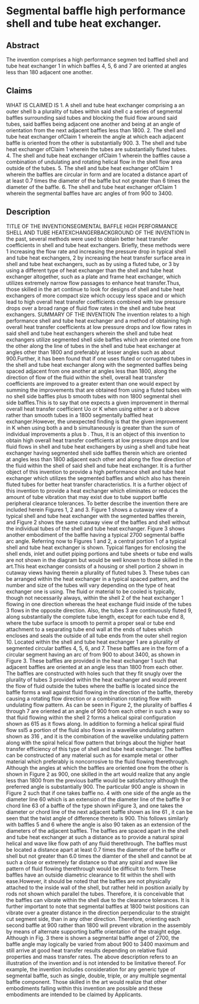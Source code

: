 # Segmental baffle high performance shell and tube heat exchanger.

## Abstract
The invention comprises a high performance segmen ted baffled shell and tube heat exchanger 1 in which baffles 4, 5, 6 and 7 are oriented at angles less than 180 adjacent one another.

## Claims
WHAT IS CLAIMED IS 1. A shell and tube heat exchanger comprising a an outer shell b a plurality of tubes within said shell c a series of segmental baffles surrounding said tubes and blocking the fluid flow around said tubes, said baffles being adjacent one another and being at an angle of orientation from the next adjacent baffles less than 1800. 2. The shell and tube heat exchanger ofClaim 1 wherein the angle at which each adjacent baffle is oriented from the other is substantially 900. 3. The shell and tube heat exchanger ofClaim 1 wherein the tubes are substantially fluted tubes. 4. The shell and tube heat exchanger ofClaim 1 wherein the baffles cause a combination of undulating and rotating helical flow in the shell flow area outside of the tubes. 5. The shell and tube heat exchanger ofClaim 1 wherein the baffles are circular in form and are located a distance apart of at least 0.7 times the diameter of the baffle but not greater than 6 times the diameter of the baffle. 6. The shell and tube heat exchanger ofClaim 1 wherein the segmental baffles have arc angles of from 900 to 3400.

## Description
TITLE OF THE INVENTIONSEGMENTAL BAFFLE HIGH PERFORMANCE SHELL AND TUBE HEATEXCHANGERBACKGROUND OF THE INVENTION In the past, several methods were used to obtain better heat transfer coefficients in shell and tube heat exchangers. Briefly, these methods were 1 increasing the flow rate and increasing the pressure drop in typical shell and tube heat exchangers, 2 by increasing the heat transfer surface area in shell and tube heat exchangers, such as by using a fluted tube, or 3 by using a different type of heat exchanger than the shell and tube heat exchanger altogether, such as a plate and frame heat exchanger, which utilizes extremely narrow flow passages to enhance heat transfer.Thus, those skilled in the art continue to look for designs of shell and tube heat exchangers of more compact size which occupy less space and or which lead to high overall heat transfer coefficients combined with low pressure drops over a broad range of fluid flow rates in the shell and tube heat exchangers. SUMMARY OF THE INVENTION The invention relates to a high performance shell and tube heat exchanger and a method of obtaining high overall heat transfer coefficients at low pressure drops and low flow rates in said shell and tube heat exchangers wherein the shell and tube heat exchangers utilize segmented shell side baffles which are oriented one from the other along the line of tubes in the shell and tube heat exchanger at angles other than 1800 and preferably at lesser angles such as about 900.Further, it has been found that if one uses fluted or corrugated tubes in the shell and tube heat exchanger along with the segmented baffles being spaced adjacent from one another at angles less than 1800, along the direction of flow of the fluid within the shell, overall heat transfer coefficients are improved to a greater extent than one would expect by summing the improvements that are obtained from using a fluted tubes with no shell side baffles plus b smooth tubes with non 1800 segmental shell side baffles.This is to say that one expects a given improvement in thermal overall heat transfer coefficient Uo or K when using either a or b above rather than smooth tubes in a 1800 segmentally baffled heat exchanger.However, the unexpected finding is that the given improvement in K when using both a and b simultaneously is greater than the sum of individual improvements a plus b . Thus, it is an object of this invention to obtain high overall heat transfer coefficients at low pressure drops and low fluid flows in shell and tube heat exchangers by using a shell and tube heat exchanger having segmented shell side baffles therein which are oriented at angles less than 1800 adjacent each other and along the flow direction of the fluid within the shell of said shell and tube heat exchanger. It is a further object of this invention to provide a high performance shell and tube heat exchanger which utilizes the segmented baffles and which also has therein fluted tubes for better heat transfer characteristics. It is a further object of this invention to provide a heat exchanger which eliminates or reduces the amount of tube vibration that may exist due to tube support baffle peripheral clearance tolerances. To better describe the invention there are included herein Figures 1, 2 and 3. Figure 1 shows a cutaway view of a typical shell and tube heat exchanger with the segmented baffles therein, and Figure 2 shows the same cutaway view of the baffles and shell without the individual tubes of the shell and tube heat exchanger. Figure 3 shows another embodiment of the baffle having a typical 2700 segmental baffle arc angle. Referring now to Figures 1 and 2, a central portion 1 of a typical shell and tube heat exchanger is shown. Typical flanges for enclosing the shell ends, inlet and outlet piping portions and tube sheets or tube end walls are not shown in the diagram but would be well known to those skilled in the art.This heat exchanger consists of a housing or shell portion 2 shown in cutaway views having therein a plurality of fluted tubes 3. These tubes can be arranged within the heat exchanger in a typical spaced pattern, and the number and size of the tubes will vary dependinq on the type of heat exchanger one is using. The fluid or material to be cooled is typically, though not necessarily always, within the shell 2 of the heat exchanger 1 flowing in one direction whereas the heat exchange fluid inside of the tubes 3 flows in the opposite direction. Also, the tubes 3 are continuously fluted 9, along substantially the complete tube length, except for each tube end 8, where the tube surface is smooth to permit a proper seal or tube end attachment to a separating tube end wall at the ends of tubes which encloses and seals the outside of all tube ends from the outer shell region 10. Located within the shell and tube heat exchanger 1 are a plurality of segmented circular baffles 4, 5, 6, and 7. These baffles are in the form of a circular segment having an arc of from 900 to about 3400, as shown in Figure 3. These baffles are provided in the heat exchanger 1 such that adjacent baffles are oriented at an angle less than 1800 from each other. The baffles are constructed with holes such that they fit snugly over the plurality of tubes 3 provided within the heat exchanger and would prevent the flow of fluid outside the tubes where the baffle is located since the baffle forms a wall against fluid flowing in the direction of the baffle, thereby causing a rotating flow direction or a combination rotating flow with undulating flow pattern. As can be seen in Figure 2, the plurality of baffles 4 through 7 are oriented at an angle of 900 from each other in such a way so that fluid flowing within the shell 2 forms a helical spiral configuration shown as 615 as it flows along. In addition to forming a helical spiral fluid flow ssl5 a portion of the fluid also flows in a wavelike undulating pattern shown as 316 , and it is the combination of the wavelike undulating pattern along with the spiral helical flow pattern that brings about the higher heat transfer efficiency of this type of shell and tube heat exchanger. The baffles can be constructed of any material such as for example metal or other material which preferably is noncorrosive to the fluid flowing therethrough. Although the angles at which the baffles are oriented one from the other is shown in Figure 2 as 900, one skilled in the art would realize that any angle less than 1800 from the previous baffle would be satisfactory although the preferred angle is substantially 900. The particular 900 angle is shown in Figure 2 such that if one takes baffle no. 4 with one side of the angle as the diameter line 60 which is an extension of the diameter line of the baffle 9 or chord line 63 of a baffle of the type shown inFigure 3, and one takes the diameter or chord line of the next adjacent baffle shown as line 61 , it can be seen that the twist angle of difference thereto is 900. This follows similarly with baffles 5 and 6 where the angle is also 90 taken as an extension of the diameters of the adjacent baffles. The baffles are spaced apart in the shell and tube heat exchanger at such a distance as to provide a natural spiral helical and wave like flow path of any fluid therethrough. The baffles must be located a distance apart at least 0.7 times the diameter of the baffle or shell but not greater than 6.0 times the diamter of the shell and cannot be at such a close or extremely far distance so that any spiral and wave like pattern of fluid flowing therethrough would be difficult to form. These baffles have an outside diametric clearance to fit within the shell with ease.However, it should be noted that the baffles are not physically attached to the inside wall of the shell, but rather held in position axially by rods not shown which parallel the tubes. Therefore, it is conceivable that the baffles can vibrate within the shell due to the clearance tolerances. It is further important to note that segmental baffles at 1800 twist positions can vibrate over a greater distance in the direction perpendicular to the straight cut segment side, than in any other direction. Therefore, orienting each second baffle at 900 rather than 1800 will prevent vibration in the assembly by means of alternate supporting baffle orientation of the straight edge. Although in Fig. 3 there is shown a segmental baffle angel of 2700, the baffle angle may logically be varied from about 900 to 3400 maximum and still arrive at good heat transfer results depending on relative fluid properties and mass transfer rates. The above description refers to an illustration of the invention and is not intended to be limitative thereof. For example, the invention includes consideration for any generic type of segmental baffle, such as single, double, triple, or any multiple segmental baffle component. Those skilled in the art would realize that other embodiments falling within this invention are possible and these embodiments are intended to be claimed by Applicants.
